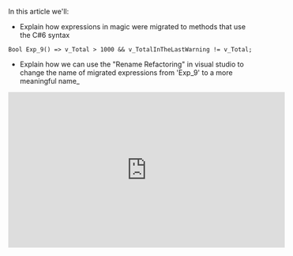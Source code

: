 ﻿In this article we'll:
* Explain how expressions in magic were migrated to methods that use the C#6 syntax
```csdiff
Bool Exp_9() => v_Total > 1000 && v_TotalInTheLastWarning != v_Total;
```
* Explain how we can use the "Rename Refactoring" in visual studio to change the name of migrated expressions from 'Exp_9' to a more meaningful name_

 
 <iframe width="560" height="315" src="https://www.youtube.com/embed/yhZ4oeTb0rY?list=PL1DEQjXG2xnK0hrpTQpa2p8ZvEMPsvh7n" frameborder="0" allowfullscreen></iframe>
